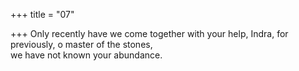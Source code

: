 +++
title = "07"

+++
Only recently have we come together with your help, Indra, for  previously, o master of the stones,  
we have not known your abundance.  
